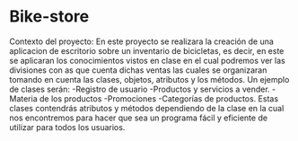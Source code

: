 # Bike-store

Contexto del proyecto:
En este proyecto se realizara la creación de una aplicacion de escritorio sobre un inventario de bicicletas, es decir, en este se aplicaran los conocimientos vistos en clase en el cual podremos ver las divisiones con as que cuenta dichas ventas las cuales se organizaran tomando en cuenta las clases, objetos, atributos y los métodos.
Un ejemplo de clases serán: 
-Registro de usuario
-Productos y servicios a vender.
-Materia de los productos
-Promociones 
-Categorías de productos.
Estas clases contendrás atributos y métodos dependiendo de la clase en la cual nos encontremos para hacer que sea un programa fácil y eficiente de utilizar para todos los usuarios.
